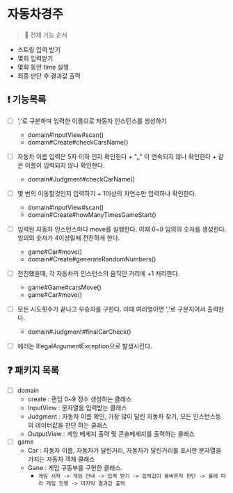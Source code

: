 # 자동차경주

> 🔅 전체 기능 순서

- 스트링 입력 받기
- 몇회 입력받기
- 몇회 동안 time 실행
- 최종 판단 후 결과값 출력

## ❗ 기능목록

- [ ] ','로 구분하며 입력한 이름으로 자동차 인스턴스를 생성하기
    - domain#InputView#scan()
    - domain#Create#checkCarsName()
- [ ] 자동차 이름 입력은 5자 이하 인지 확인한다 + ",," 이 연속되지 않나 확인한다 + 같은 이름이 입력되지 않나 확인한다.
    - domain#Judgment#checkCarName()
- [ ] 몇 번의 이동할것인지 입력하기 + 1이상의 자연수만 입력하나 확인한다.
    - domain#InputView#scan()
    - domain#Create#howManyTimesGameStart()
- [ ] 입력된 자동차 인스턴스마다 move를 실행한다. 이때 0~9 임의의 숫자를 생성한다. 임의의 숫자가 4이상일때 전진하게 한다.
    - game#Car#move()
    - domain#Create#generateRandomNumbers()
- [ ] 전진했을때, 각 자동차의 인스턴스의 움직인 거리에 +1 처리한다.
    - game#Game#carsMove()
    - game#Car#move()
- [ ] 모든 시도횟수가 끝나고 우승자를 구한다. 이때 여러명이면 ','로 구분지어서 출력한다.
    - domain#Judgment#finalCarCheck()


- [ ] 에러는 IllegalArgumentException으로 발생시킨다.

## ❓ 패키지 목록

- [ ] domain
    - create : 랜덤 0~9 정수 생성하는 클래스
    - InputView : 문자열을 입력받는 클래스
    - Judgment : 자동차 이름 확인, 가장 많이 달린 자동차 찾기, 모든 인스턴스등의 데이터값을 판단 하는 클래스
    - OutputView : 게임 메세지 출력 및 콘솔메세지를 출력하는 클래스
- [ ] game
    - Car : 자동차 이름, 자동차가 달린거리, 자동차가 달린거리를 표시한 문자열을 가지는 자동차 객체 클래스
    - Gane : 게임 구동부를 구현한 클래스.
        - ``게임 시작 -> 게임 안내 -> 입력 받기 -> 입력값이 올바른지 판단 -> 룰에 따라 게임 진행 -> 마지막 결과값 출력``